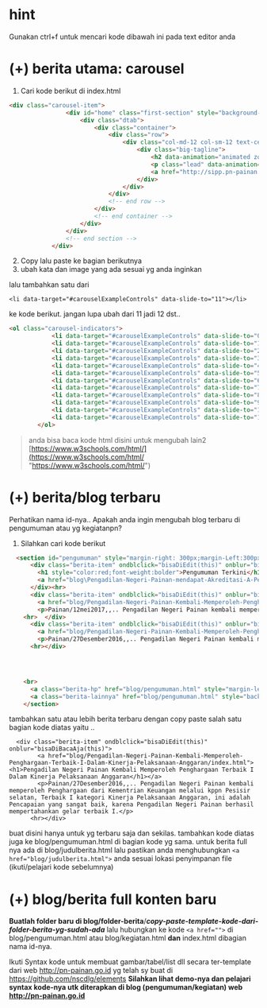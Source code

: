 # hint
Gunakan ctrl+f untuk mencari kode dibawah ini pada text editor anda

# (+) berita utama: carousel
1. Cari kode berikut di index.html

```html
<div class="carousel-item">
                <div id="home" class="first-section" style="background-image:url('images/etilang.png');">
                    <div class="dtab">
                        <div class="container">
                            <div class="row">
                                <div class="col-md-12 col-sm-12 text-center">
                                    <div class="big-tagline">
                                        <h2 data-animation="animated zoomInRight"> <strong>E-tilang</strong></h2>
                                        <p class="lead" data-animation="animated fadeInLeft">Dapatkan informasi tentang denda tilang melalui SIPP (Sistem informasi Penelusuran perkara)</p>
                                        <a href="http://sipp.pn-painan.info/list_perkara/type/Mm1xOTNHMG1ZV0F0MHg1czdCWHFZM0RUN1NhK0cxN3hPSXZKeE9UcFNDNTNwaHcySno5ZFQrZForOUZhV1ljMzJIYlViYmd1M3dJc0FZb3kzUGo2WGc9PQ==" class="hover-btn-new"><span>Lihat disini</span></a> &nbsp;&nbsp;&nbsp;&nbsp;&nbsp;&nbsp;
                                    </div>
                                </div>
                            </div>
                            <!-- end row -->
                        </div>
                        <!-- end container -->
                    </div>
                </div>
                <!-- end section -->
            </div>
```

2. Copy lalu paste ke bagian berikutnya
3. ubah kata dan image yang ada sesuai yg anda inginkan

lalu tambahkan satu dari

    <li data-target="#carouselExampleControls" data-slide-to="11"></li> 

ke kode berikut. jangan lupa ubah dari 11 jadi 12 dst..

```html
<ol class="carousel-indicators">
            <li data-target="#carouselExampleControls" data-slide-to="0" class="active"></li>
            <li data-target="#carouselExampleControls" data-slide-to="1"></li>
            <li data-target="#carouselExampleControls" data-slide-to="2"></li>
            <li data-target="#carouselExampleControls" data-slide-to="3"></li>
            <li data-target="#carouselExampleControls" data-slide-to="4"></li>
            <li data-target="#carouselExampleControls" data-slide-to="5"></li>
            <li data-target="#carouselExampleControls" data-slide-to="6"></li>
            <li data-target="#carouselExampleControls" data-slide-to="7"></li>
            <li data-target="#carouselExampleControls" data-slide-to="8"></li>
            <li data-target="#carouselExampleControls" data-slide-to="9"></li>
            <li data-target="#carouselExampleControls" data-slide-to="10"></li>
            <li data-target="#carouselExampleControls" data-slide-to="11"></li>
        </ol>
```

> anda bisa baca kode html disini untuk mengubah lain2 [https://www.w3schools.com/html/](https://www.w3schools.com/html/ "https://www.w3schools.com/html/")

# (+) berita/blog terbaru
Perhatikan nama id-nya..
Apakah anda ingin mengubah blog terbaru di pengumuman atau yg kegiatanpn?

1. Silahkan cari kode berikut
```html
  <section id="pengumuman" style="margin-right: 300px;margin-Left:300px;margin-top:100px;margin-bottom:100px">
      <div class="berita-item" ondblclick="bisaDiEdit(this)" onblur="bisaDiBacaAja(this)">
        <h1 style="color:red;font-weight:bolder">Pengumuman Terkini</h1><hr>
        <a href="blog\Pengadilan-Negeri-Painan-mendapat-Akreditasi-A-Penjaminan-Mutu-badan-peradilan-umum/index.html"><h1>Pengadilan Negeri Painan mendapat Akreditasi A Penjaminan Mutu badan peradilan umum</h1></a>
      </div><hr>
      <div class="berita-item" ondblclick="bisaDiEdit(this)" onblur="bisaDiBacaAja(this)">
        <a href="blog/Pengadilan-Negeri-Painan-Kembali-Memperoleh-Penghargaan-Terbaik-I-Dalam-Kinerja-Pelaksanaan-Anggaran-untuk-Tahun-2017/index.html"><h1>Pengadilan Negeri Painan Kembali Memperoleh Penghargaan Terbaik I Dalam Kinerja Pelaksanaan Anggaran untuk Tahun 2017</h1></a>
        <p>Painan/12mei2017,,.. Pengadilan Negeri Painan kembali memperoleh Penghargaan dari Kementrian Keuangan melalui kppn Pesisir selatan, Terbaik I kategori Kinerja Pelaksanaan Anggaran, ini adalah Pencapaian yang sangat baik, karena Pengadilan Negeri Painan berhasil mempertahankan gelar terbaik I.</p>
    <hr>  </div>
      <div class="berita-item" ondblclick="bisaDiEdit(this)" onblur="bisaDiBacaAja(this)">
        <a href="blog/Pengadilan-Negeri-Painan-Kembali-Memperoleh-Penghargaan-Terbaik-I-Dalam-Kinerja-Pelaksanaan-Anggaran/index.html"><h1>Pengadilan Negeri Painan Kembali Memperoleh Penghargaan Terbaik I Dalam Kinerja Pelaksanaan Anggaran</h1></a>
        <p>Painan/27Desember2016,,.. Pengadilan Negeri Painan kembali memperoleh Penghargaan dari Kementrian Keuangan melalui kppn Pesisir selatan, Terbaik I kategori Kinerja Pelaksanaan Anggaran, ini adalah Pencapaian yang sangat baik, karena Pengadilan Negeri Painan berhasil mempertahankan gelar terbaik I.</p>
      <hr></div>




    <br>
      <a class="berita-hp" href="blog/pengumuman.html" style="margin-left:-270px;background:red;color:#fff;padding:20px;">Pengumuman lainnya..</a>
      <a class="berita-lainnya" href="blog/pengumuman.html" style="background:red;color:#fff;padding:20px;">Pengumuman Lainnya..</a>
    </section>
```

tambahkan satu atau lebih berita terbaru dengan copy paste salah satu bagian kode diatas yaitu ..


      <div class="berita-item" ondblclick="bisaDiEdit(this)" onblur="bisaDiBacaAja(this)">
            <a href="blog/Pengadilan-Negeri-Painan-Kembali-Memperoleh-Penghargaan-Terbaik-I-Dalam-Kinerja-Pelaksanaan-Anggaran/index.html"><h1>Pengadilan Negeri Painan Kembali Memperoleh Penghargaan Terbaik I Dalam Kinerja Pelaksanaan Anggaran</h1></a>
            <p>Painan/27Desember2016,,.. Pengadilan Negeri Painan kembali memperoleh Penghargaan dari Kementrian Keuangan melalui kppn Pesisir selatan, Terbaik I kategori Kinerja Pelaksanaan Anggaran, ini adalah Pencapaian yang sangat baik, karena Pengadilan Negeri Painan berhasil mempertahankan gelar terbaik I.</p>
          <hr></div>

buat disini hanya untuk yg terbaru saja dan sekilas. tambahkan kode diatas juga ke blog/pengumuman.html di bagian kode yg sama. untuk berita full nya ada di blog/judulberita.html lalu pastikan anda menghubungkan `<a href="blog/judulberita.html">` anda sesuai lokasi penyimpanan file (ikuti/pelajari kode sebelumnya)

# (+) blog/berita full konten baru
**Buatlah folder baru di blog/folder-berita**/***copy-paste-template-kode-dari-folder-berita-yg-sudah-ada*** lalu hubungkan ke kode `<a href="">` di blog/pengumuman.html atau blog/kegiatan.html **dan** index.html dibagian nama id-nya.

Ikuti Syntax kode untuk membuat gambar/tabel/list dll secara ter-template dari web http://pn-painan.go.id yg telah sy buat di https://github.com/nscdlg/elements **Silahkan lihat demo-nya dan pelajari syntax kode-nya utk diterapkan di blog (pengumuman/kegiatan) web http://pn-painan.go.id**

